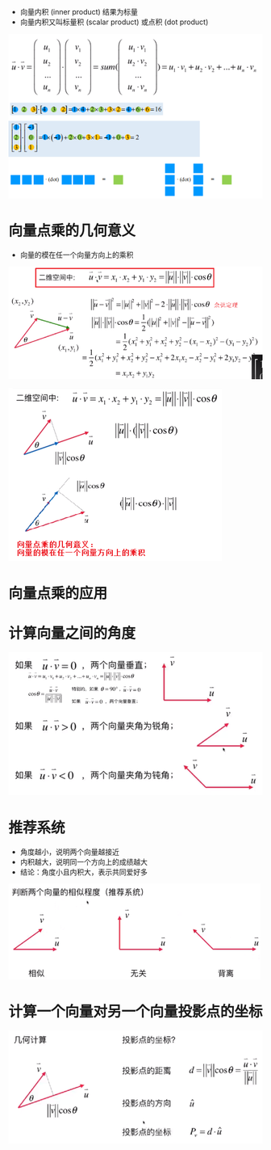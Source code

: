 - 向量内积 (inner product) 结果为标量
- 向量内积又叫标量积 (scalar product) 或点积 (dot product)

![](../photo/Pasted%20image%2020240208131848.png)

# 向量点乘的几何意义
- 向量的模在任一个向量方向上的乘积

![](../photo/Pasted%20image%2020240208141345.png)

![](../photo/Pasted%20image%2020240208142612.png)

# 向量点乘的应用
# 计算向量之间的角度
![](../photo/Pasted%20image%2020240208143335.png)
# 推荐系统
- 角度越小，说明两个向量越接近
- 内积越大，说明同一个方向上的成绩越大
- 结论：角度小且内积大，表示共同爱好多

![](../photo/Pasted%20image%2020240208143503.png)
# 计算一个向量对另一个向量投影点的坐标
![](../photo/Pasted%20image%2020240208143757.png)

